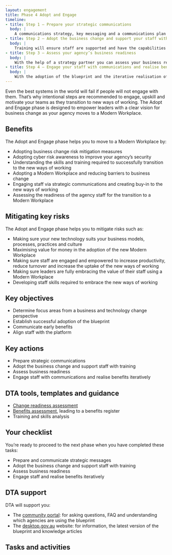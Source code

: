 ```yaml
---
layout: engagement 
title: Phase 4 Adopt and Engage
timeline: 
- title: Step 1 – Prepare your strategic communications
  body: | 
    A communications strategy, key messaging and a communications plan will set you up for success in engaging your audiences about the new ways of working. Your business transformation narrative will inform your communications strategy and key messaging in order to reach your key audience groups. Your communications strategy will then inform your communications plan, including mapped user journeys, communications activities and key touch points to engage your key audiences.
- title: Step 2 – Adopt the business change and support your staff with training
  body: | 
    Training will ensure staff are supported and have the capabilities they need to adopt the new ways of working. Timely training will support staff to use the Modern Workplace services for the first time by upskilling via e-Learning, face-to-face training and peer training.
- title: Step 3 – Assess your agency’s business readiness
  body: | 
    With the help of a strategy partner you can assess your business readiness and the business change impacts associated with adopting a Modern Workplace. A business readiness assessment will help you to understand which divisions within your agency are ready to adopt the new ways of working. The assessment may include skills, culture, willingness to adopt the business change, leadership and staff support, and other drivers and risks to a successful adoption.  
- title: Step 4 – Engage your staff with communications and realise benefits iteratively
  body: | 
    With the adoption of the blueprint and the iterative realisation of benefits associated with the Modern Workplace, it’s important to engage staff with cut-through communications. A carefully crafted communications plan will inform timely communications activities that will engage staff with the new ways of working and share the early benefits your agency is starting to see. You could also review [key messaging](/program/engagement/key-messaging.html) that we have provided which can help you sell the change to various stakeholders in your organisation.
---
```


Even the best systems in the world will fail if people will not engage with them. That’s why intentional steps are recommended to engage, upskill and motivate your teams as they transition to new ways of working. The Adopt and Engage phase is designed to empower leaders with a clear vision for business change as your agency moves to a Modern Workplace. 

## Benefits 

The Adopt and Engage phase helps you to move to a Modern Workplace by: 

* Adopting business change risk mitigation measures
* Adopting cyber risk awareness to improve your agency’s security
* Understanding the skills and training required to successfully transition to the new ways of working
* Adopting a Modern Workplace and reducing barriers to business change 
* Engaging staff via strategic communications and creating buy-in to the new ways of working
* Assessing the readiness of the agency staff for the transition to a Modern Workplace

## Mitigating key risks

The Adopt and Engage phase helps you to mitigate risks such as: 

* Making sure your new technology suits your business models, processes, practices and culture
* Maximising value for money in the adoption of the new Modern Workplace
* Making sure staff are engaged and empowered to increase productivity, reduce turnover and increase the uptake of the new ways of working
* Making sure leaders are fully embracing the value of their staff using a Modern Workplace
* Developing staff skills required to embrace the new ways of working


## Key objectives 

* Determine focus areas from a business and technology change perspective
* Establish successful adoption of the blueprint
* Communicate early benefits
* Align staff with the platform

## Key actions 

* Prepare strategic communications
* Adopt the business change and support staff with training
* Assess business readiness
* Engage staff with communications and realise benefits iteratively

## DTA tools, templates and guidance

* [Change readiness assessment](/assets/files/pdf/dta-pub-change-impact-assessment.xlsx)
* [Benefits assessment](/assets/files/pdf/dta-pub-benefits-assessment-toolkit.xlsx), leading to a benefits register
* Training and skills analysis

## Your checklist  

You’re ready to proceed to the next phase when you have completed these tasks:

* Prepare and communicate strategic messages 
* Adopt the business change and support staff with training
* Assess business readiness 
* Engage staff and realise benefits iteratively

## DTA support

DTA will support you:

* The [community portal](https://community.desktop.gov.au/): for asking questions, FAQ and understanding which agencies are using the blueprint
* The [desktop.gov.au](https://desktop.gov.au) website: for information, the latest version of the blueprint and knowledge articles

## Tasks and activities